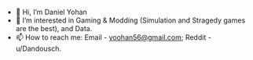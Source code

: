 - 👋 Hi, I’m Daniel Yohan
- 👀 I’m interested in Gaming & Modding (Simulation and Stragedy games are the best), and Data.
- 📫 How to reach me: Email - yoohan56@gmail.com; Reddit - u/Dandousch.

<!---
danielyohan/danielyohan is a ✨ special ✨ repository because its `README.md` (this file) appears on your GitHub profile.
You can click the Preview link to take a look at your changes.
--->
